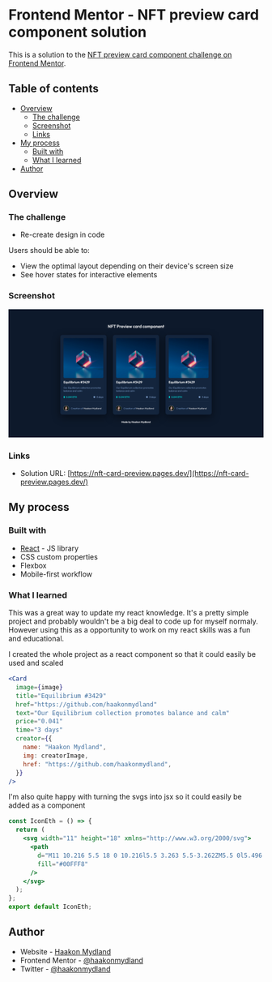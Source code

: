 # Frontend Mentor - NFT preview card component solution

This is a solution to the [NFT preview card component challenge on Frontend Mentor](https://www.frontendmentor.io/challenges/nft-preview-card-component-SbdUL_w0U).

## Table of contents

- [Overview](#overview)
  - [The challenge](#the-challenge)
  - [Screenshot](#screenshot)
  - [Links](#links)
- [My process](#my-process)
  - [Built with](#built-with)
  - [What I learned](#what-i-learned)
- [Author](#author)

## Overview

### The challenge

- Re-create design in code

Users should be able to:

- View the optimal layout depending on their device's screen size
- See hover states for interactive elements

### Screenshot

![Screenshot](./Screenshot.png)

### Links

- Solution URL: [https://nft-card-preview.pages.dev/](https://nft-card-preview.pages.dev/)

## My process

### Built with

- [React](https://reactjs.org/) - JS library
- CSS custom properties
- Flexbox
- Mobile-first workflow

### What I learned

This was a great way to update my react knowledge. It's a pretty simple project and probably wouldn't be a big deal to code up for myself normaly. However using this as a opportunity to work on my react skills was a fun and educational.

I created the whole project as a react component so that it could easily be used and scaled

```jsx
<Card
  image={image}
  title="Equilibrium #3429"
  href="https://github.com/haakonmydland"
  text="Our Equilibrium collection promotes balance and calm"
  price="0.041"
  time="3 days"
  creator={{
    name: "Haakon Mydland",
    img: creatorImage,
    href: "https://github.com/haakonmydland",
  }}
/>
```

I'm also quite happy with turning the svgs into jsx so it could easily be added as a component

```jsx
const IconEth = () => {
  return (
    <svg width="11" height="18" xmlns="http://www.w3.org/2000/svg">
      <path
        d="M11 10.216 5.5 18 0 10.216l5.5 3.263 5.5-3.262ZM5.5 0l5.496 9.169L5.5 12.43 0 9.17 5.5 0Z"
        fill="#00FFF8"
      />
    </svg>
  );
};
export default IconEth;
```

## Author

- Website - [Haakon Mydland](https://www.haakonmydland.com/home)
- Frontend Mentor - [@haakonmydland](https://www.frontendmentor.io/profile/haakonmydland)
- Twitter - [@haakonmydland](https://www.twitter.com/haakonmydland)

